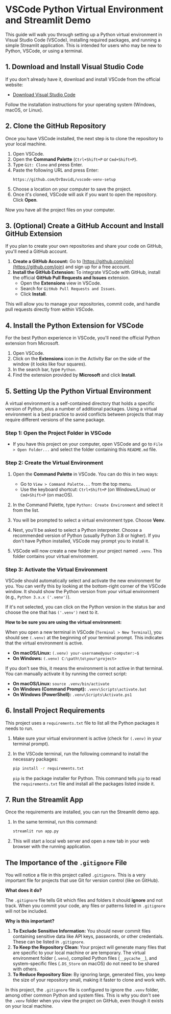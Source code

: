 # VSCode Python Virtual Environment and Streamlit Demo

This guide will walk you through setting up a Python virtual environment in Visual Studio Code (VSCode), installing required packages, and running a simple Streamlit application. This is intended for users who may be new to Python, VSCode, or using a terminal.

## 1. Download and Install Visual Studio Code

If you don't already have it, download and install VSCode from the official website:

*   [Download Visual Studio Code](https://code.visualstudio.com/download)

Follow the installation instructions for your operating system (Windows, macOS, or Linux).

## 2. Clone the GitHub Repository

Once you have VSCode installed, the next step is to clone the repository to your local machine.

1.  Open VSCode.
2.  Open the **Command Palette** (`Ctrl+Shift+P` or `Cmd+Shift+P`).
3.  Type `Git: Clone` and press Enter.
4.  Paste the following URL and press Enter:
    ```
    https://github.com/DrDavidL/vscode-venv-setup
    ```
5.  Choose a location on your computer to save the project.
6.  Once it's cloned, VSCode will ask if you want to open the repository. Click **Open**.

Now you have all the project files on your computer.

## 3. (Optional) Create a GitHub Account and Install GitHub Extension

If you plan to create your own repositories and share your code on GitHub, you'll need a GitHub account.

1.  **Create a GitHub Account:** Go to [https://github.com/join](https://github.com/join) and sign up for a free account.
2.  **Install the GitHub Extension:** To integrate VSCode with GitHub, install the official **GitHub Pull Requests and Issues** extension.
    *   Open the **Extensions** view in VSCode.
    *   Search for `GitHub Pull Requests and Issues`.
    *   Click **Install**.

This will allow you to manage your repositories, commit code, and handle pull requests directly from within VSCode.

## 4. Install the Python Extension for VSCode

For the best Python experience in VSCode, you'll need the official Python extension from Microsoft.

1.  Open VSCode.
2.  Click on the **Extensions** icon in the Activity Bar on the side of the window (it looks like four squares).
3.  In the search bar, type `Python`.
4.  Find the extension provided by **Microsoft** and click **Install**.


## 5. Setting Up the Python Virtual Environment

A virtual environment is a self-contained directory that holds a specific version of Python, plus a number of additional packages. Using a virtual environment is a best practice to avoid conflicts between projects that may require different versions of the same package.

### Step 1: Open the Project Folder in VSCode

*   If you have this project on your computer, open VSCode and go to `File > Open Folder...` and select the folder containing this `README.md` file.

### Step 2: Create the Virtual Environment

1.  Open the **Command Palette** in VSCode. You can do this in two ways:
    *   Go to `View > Command Palette...` from the top menu.
    *   Use the keyboard shortcut: `Ctrl+Shift+P` (on Windows/Linux) or `Cmd+Shift+P` (on macOS).

2.  In the Command Palette, type `Python: Create Environment` and select it from the list.


3.  You will be prompted to select a virtual environment type. Choose **Venv**.

4.  Next, you'll be asked to select a Python interpreter. Choose a recommended version of Python (usually Python 3.8 or higher). If you don't have Python installed, VSCode may prompt you to install it.

5.  VSCode will now create a new folder in your project named `.venv`. This folder contains your virtual environment.

### Step 3: Activate the Virtual Environment

VSCode should automatically select and activate the new environment for you. You can verify this by looking at the bottom-right corner of the VSCode window. It should show the Python version from your virtual environment (e.g., `Python 3.x.x ('.venv')`).


If it's not selected, you can click on the Python version in the status bar and choose the one that has `('.venv')` next to it.

**How to be sure you are using the virtual environment:**

When you open a new terminal in VSCode (`Terminal > New Terminal`), you should see `(.venv)` at the beginning of your terminal prompt. This indicates that the virtual environment is active.

*   **On macOS/Linux:** `(.venv) your-username@your-computer:~$`
*   **On Windows:** `(.venv) C:\path\to\your\project>`

If you don't see this, it means the environment is not active in that terminal. You can manually activate it by running the correct script:
*   **On macOS/Linux:** `source .venv/bin/activate`
*   **On Windows (Command Prompt):** `.venv\Scripts\activate.bat`
*   **On Windows (PowerShell):** `.venv\Scripts\Activate.ps1`

## 6. Install Project Requirements

This project uses a `requirements.txt` file to list all the Python packages it needs to run.

1.  Make sure your virtual environment is active (check for `(.venv)` in your terminal prompt).
2.  In the VSCode terminal, run the following command to install the necessary packages:

    ```bash
    pip install -r requirements.txt
    ```

    `pip` is the package installer for Python. This command tells `pip` to read the `requirements.txt` file and install all the packages listed inside it.

## 7. Run the Streamlit App

Once the requirements are installed, you can run the Streamlit demo app.

1.  In the same terminal, run this command:

    ```bash
    streamlit run app.py
    ```

2.  This will start a local web server and open a new tab in your web browser with the running application.

## The Importance of the `.gitignore` File

You will notice a file in this project called `.gitignore`. This is a very important file for projects that use Git for version control (like on GitHub).

**What does it do?**

The `.gitignore` file tells Git which files and folders it should **ignore** and not track. When you commit your code, any files or patterns listed in `.gitignore` will not be included.

**Why is this important?**

1.  **To Exclude Sensitive Information:** You should never commit files containing sensitive data like API keys, passwords, or other credentials. These can be listed in `.gitignore`.
2.  **To Keep the Repository Clean:** Your project will generate many files that are specific to your local machine or are temporary. The virtual environment folder (`.venv`), compiled Python files (`__pycache__`), and system-specific files (`.DS_Store` on macOS) do not need to be shared with others.
3.  **To Reduce Repository Size:** By ignoring large, generated files, you keep the size of your repository small, making it faster to clone and work with.

In this project, the `.gitignore` file is configured to ignore the `.venv` folder, among other common Python and system files. This is why you don't see the `.venv` folder when you view the project on GitHub, even though it exists on your local machine.
